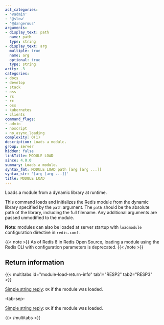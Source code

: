 ```yaml
---
acl_categories:
- '@admin'
- '@slow'
- '@dangerous'
arguments:
- display_text: path
  name: path
  type: string
- display_text: arg
  multiple: true
  name: arg
  optional: true
  type: string
arity: -3
categories:
- docs
- develop
- stack
- oss
- rs
- rc
- oss
- kubernetes
- clients
command_flags:
- admin
- noscript
- no_async_loading
complexity: O(1)
description: Loads a module.
group: server
hidden: false
linkTitle: MODULE LOAD
since: 4.0.0
summary: Loads a module.
syntax_fmt: MODULE LOAD path [arg [arg ...]]
syntax_str: '[arg [arg ...]]'
title: MODULE LOAD
---
```

Loads a module from a dynamic library at runtime.

This command loads and initializes the Redis module from the dynamic library
specified by the `path` argument. The `path` should be the absolute path of the
library, including the full filename. Any additional arguments are passed
unmodified to the module.

**Note**: modules can also be loaded at server startup with `loadmodule`
configuration directive in `redis.conf`.

{{< note >}}
As of Redis 8 in Redis Open Source, loading a module using the Redis CLI with configuration parameters is deprecated.
{{< /note >}}

## Return information

{{< multitabs id="module-load-return-info" 
    tab1="RESP2" 
    tab2="RESP3" >}}

[Simple string reply](../../develop/reference/protocol-spec#simple-strings): `OK` if the module was loaded.

-tab-sep-

[Simple string reply](../../develop/reference/protocol-spec#simple-strings): `OK` if the module was loaded.

{{< /multitabs >}}
